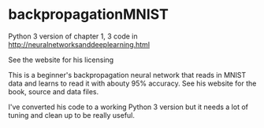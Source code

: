 # backpropagationMNIST
Python 3 version of chapter 1, 3 code in http://neuralnetworksanddeeplearning.html

See the website for his licensing

This is a beginner's backpropagation neural network that reads in MNIST data and learns to read it with abouty 95% accuracy. See his website for the book, source and data files.

I've converted his code to a working Python 3 version but it needs a lot of tuning and clean up to be really useful.
